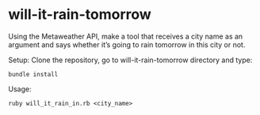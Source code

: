 # will-it-rain-tomorrow
Using the Metaweather API, make a tool that receives a city name as
an argument and says whether it’s going to rain tomorrow in this city or not.

Setup:
Clone the repository, go to will-it-rain-tomorrow directory and type:
```
bundle install
```

Usage:
```
ruby will_it_rain_in.rb <city_name>
```
